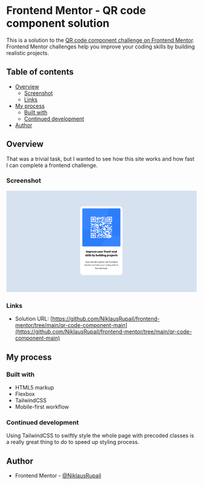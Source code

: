 # Frontend Mentor - QR code component solution

This is a solution to the [QR code component challenge on Frontend Mentor](https://www.frontendmentor.io/challenges/qr-code-component-iux_sIO_H). Frontend Mentor challenges help you improve your coding skills by building realistic projects. 

## Table of contents

- [Overview](#overview)
  - [Screenshot](#screenshot)
  - [Links](#links)
- [My process](#my-process)
  - [Built with](#built-with)
  - [Continued development](#continued-development)
- [Author](#author)

## Overview

That was a trivial task, but I wanted to see how this site works and how fast I can complete a frontend challenge.

### Screenshot

![](./screenshot.jpg)

### Links

- Solution URL: [https://github.com/NiklausRupail/frontend-mentor/tree/main/qr-code-component-main](https://github.com/NiklausRupail/frontend-mentor/tree/main/qr-code-component-main)

## My process

### Built with

- HTML5 markup
- Flexbox
- TailwindCSS
- Mobile-first workflow

### Continued development

Using TailwindCSS to swiftly style the whole page with precoded classes is a really great thing to do to speed up styling process.

## Author

- Frontend Mentor - [@NiklausRupail](https://www.frontendmentor.io/profile/NiklausRupail)

